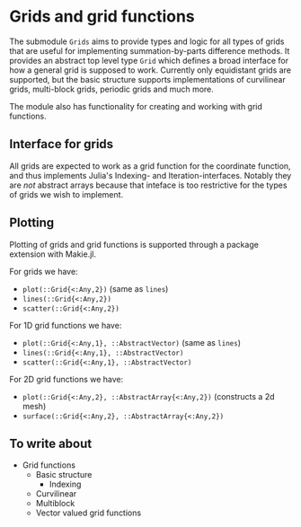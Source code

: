# Grids and grid functions

The submodule `Grids` aims to provide types and logic for all types of grids that are useful for implementing summation-by-parts difference methods. It provides an abstract top level type `Grid` which defines a broad interface for how a general grid is supposed to work. Currently only equidistant grids are supported, but the basic structure supports implementations of curvilinear grids, multi-block grids, periodic grids and much more.

The module also has functionality for creating and working with grid functions.

## Interface for grids
All grids are expected to work as a grid function for the coordinate function, and thus implements Julia's Indexing- and Iteration-interfaces. Notably they are *not* abstract arrays because that inteface is too restrictive for the types of grids we wish to implement.


## Plotting
Plotting of grids and grid functions is supported through a package extension with Makie.jl.

For grids we have:
* `plot(::Grid{<:Any,2})` (same as `lines`)
* `lines(::Grid{<:Any,2})`
* `scatter(::Grid{<:Any,2})`

For 1D grid functions we have:
* `plot(::Grid{<:Any,1}, ::AbstractVector)` (same as `lines`)
* `lines(::Grid{<:Any,1}, ::AbstractVector)`
* `scatter(::Grid{<:Any,1}, ::AbstractVector)`

For 2D grid functions we have:
* `plot(::Grid{<:Any,2}, ::AbstractArray{<:Any,2})` (constructs a 2d mesh)
* `surface(::Grid{<:Any,2}, ::AbstractArray{<:Any,2})`

## To write about
<!-- # TODO: -->
* Grid functions
  * Basic structure
     * Indexing
  * Curvilinear
  * Multiblock
  * Vector valued grid functions
